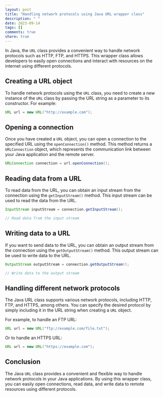 ```yaml
---
layout: post
title: "Handling network protocols using Java URL wrapper class"
description: " "
date: 2023-09-14
tags: []
comments: true
share: true
---
```


In Java, the `URL` class provides a convenient way to handle network protocols such as HTTP, FTP, and HTTPS. This wrapper class allows developers to easily open connections and interact with resources on the internet using different protocols.

## Creating a URL object

To handle network protocols using the `URL` class, you need to create a new instance of the `URL` class by passing the URL string as a parameter to its constructor. For example:

```java
URL url = new URL("http://example.com");
```

## Opening a connection

Once you have created a `URL` object, you can open a connection to the specified URL using the `openConnection()` method. This method returns a `URLConnection` object, which represents the communication link between your Java application and the remote server.

```java
URLConnection connection = url.openConnection();
```

## Reading data from a URL

To read data from the URL, you can obtain an input stream from the connection using the `getInputStream()` method. This input stream can be used to read the data from the URL.

```java
InputStream inputStream = connection.getInputStream();

// Read data from the input stream
```

## Writing data to a URL

If you want to send data to the URL, you can obtain an output stream from the connection using the `getOutputStream()` method. This output stream can be used to write data to the URL.

```java
OutputStream outputStream = connection.getOutputStream();

// Write data to the output stream
```

## Handling different network protocols

The Java URL class supports various network protocols, including HTTP, FTP, and HTTPS, among others. You can specify the desired protocol by simply including it in the URL string when creating a `URL` object.

For example, to handle an FTP URL:

```java
URL url = new URL("ftp://example.com/file.txt");
```

Or to handle an HTTPS URL:

```java
URL url = new URL("https://example.com");
```

## Conclusion

The Java `URL` class provides a convenient and flexible way to handle network protocols in your Java applications. By using this wrapper class, you can easily open connections, read data, and write data to remote resources using different protocols.